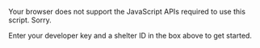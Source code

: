 <div id="pf-api-data">
	<p>Your browser does not support the JavaScript APIs required to use this script. Sorry.</p>
</div>

<div data-petfinder-app="aside"></div>
<div data-petfinder-app="main">Enter your developer key and a shelter ID in the box above to get started.</div>

<div data-petfinder-template="all" hidden>
	<div class="{{classes}}">
		<p><img src="{{photo.1.large}}"></p>
		<h2>{{name}}</h2>
		<p><a data-petfinder-async href="{{url.pet}}">View Full Profile</a></p>
		<hr>
	</div>
</div>

<div data-petfinder-template="one" hidden>
	<p><a data-petfinder-async href="{{url.all}}">&larr; Back to Full List</a></p>
	<h2>{{name}}</h2>
	<p>
		Age: {{age}}<br>
		Gender: {{gender}}<br>
		Size: {{size}}
	</p>
	<div>{{description}}</div>
</div>

<div data-petfinder-template="aside-all" hidden>
	<strong>Age:</strong>
	{{checkbox.ages.toggle}}

	<strong>Size:</strong>
	{{checkbox.sizes}}

	<strong>Gender:</strong>
	{{checkbox.genders}}
</div>